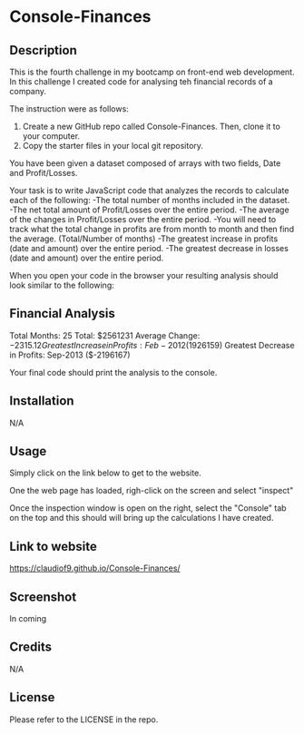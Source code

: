 # Console-Finances

## Description
This is the fourth challenge in my bootcamp on front-end web development. In this challenge I created code for analysing teh financial records of a company.

The instruction were as follows:

1. Create a new GitHub repo called Console-Finances. Then, clone it to your computer.
2. Copy the starter files in your local git repository.

You have been given a dataset composed of arrays with two fields, Date and Profit/Losses.

Your task is to write JavaScript code that analyzes the records to calculate each of the following:
    -The total number of months included in the dataset.
    -The net total amount of Profit/Losses over the entire period.
    -The average of the changes in Profit/Losses over the entire period.
       -You will need to track what the total change in profits are from month to month and then find the average.
        (Total/Number of months)
    -The greatest increase in profits (date and amount) over the entire period.
    -The greatest decrease in losses (date and amount) over the entire period.

When you open your code in the browser your resulting analysis should look similar to the following:

Financial Analysis
----------------------------
Total Months: 25
Total: $2561231
Average  Change: $-2315.12
Greatest Increase in Profits: Feb-2012 ($1926159)
Greatest Decrease in Profits: Sep-2013 ($-2196167)

Your final code should print the analysis to the console.

## Installation

N/A

## Usage

Simply click on the link below to get to the website. 

One the web page has loaded, righ-click on the screen and select "inspect"

Once the inspection window is open on the right, select the "Console" tab on the top and this should will bring up the calculations I have created.

## Link to website
https://claudiof9.github.io/Console-Finances/

## Screenshot
In coming


## Credits

N/A

## License

Please refer to the LICENSE in the repo.